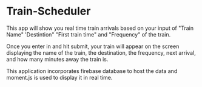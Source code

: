 # Train-Scheduler

This app will show you real time train arrivals based on your input of "Train Name" 'Destintion" "First train time" and "Frequency" of the train.

Once you enter in and hit submit, your train will appear on the screen displaying the name of the train, the destination, the frequency, next arrival, and how many minutes away the train is.

This application incorporates firebase database to host the data and moment.js is used to display it in real time.